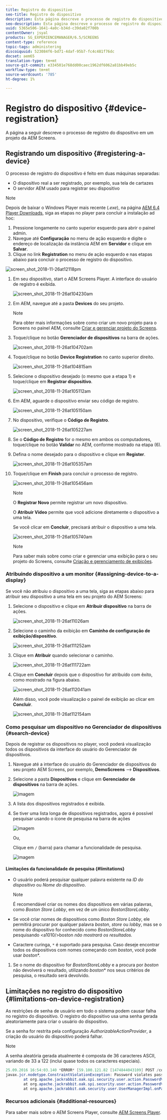 ```yaml
---
title: Registro do dispositivo
seo-title: Registro do dispositivo
description: Esta página descreve o processo de registro do dispositivo em um projeto da AEM Screens.
seo-description: Esta página descreve o processo de registro do dispositivo em um projeto da AEM Screens.
uuid: 5365e506-1641-4a0c-b34d-c39da02f700b
contentOwner: jsyal
products: SG_EXPERIENCEMANAGER/6.5/SCREENS
content-type: reference
topic-tags: administering
discoiquuid: 523084f6-bd71-4daf-95b7-fc4c481f76dc
docset: aem65
translation-type: tm+mt
source-git-commit: e334501e768dd00caec1962df6062a81bb49eb5c
workflow-type: tm+mt
source-wordcount: '785'
ht-degree: 1%

---
```



# Registro do dispositivo {#device-registration}

A página a seguir descreve o processo de registro do dispositivo em um projeto da AEM Screens.

## Registrando um dispositivo {#registering-a-device}

O processo de registro do dispositivo é feito em duas máquinas separadas:

* O dispositivo real a ser registrado, por exemplo, sua tela de cartazes
* O servidor AEM usado para registrar seu dispositivo

>[!NOTE]
>
>Depois de baixar o Windows Player mais recente (*.exe*), na página [AEM 6.4 Player Downloads](https://download.macromedia.com/screens/), siga as etapas no player para concluir a instalação ad hoc:
>
>1. Pressione longamente no canto superior esquerdo para abrir o painel admin.
>1. Navegue até **Configuração** no menu de ação esquerdo e digite o endereço de localização da instância AEM em **Servidor** e clique em **Salvar**.
>1. Clique no link **Registration** no menu de ação esquerdo e nas etapas abaixo para concluir o processo de registro do dispositivo.

>



![screen_shot_2018-11-26at12118pm](assets/screen_shot_2018-11-26at12118pm.png)

1. Em seu dispositivo, start o AEM Screens Player. A interface do usuário de registro é exibida.

   ![screen_shot_2018-11-26at104230am](assets/screen_shot_2018-11-26at104230am.png)

1. Em AEM, navegue até a pasta **Devices** do seu projeto.

   >[!NOTE]
   >
   >Para obter mais informações sobre como criar um novo projeto para o Screens no painel AEM, consulte [Criar e gerenciar projeto do Screens](creating-a-screens-project.md).

1. Toque/clique no botão **Gerenciador de dispositivos** na barra de ações.

   ![screen_shot_2018-11-26at104702am](assets/screen_shot_2018-11-26at104702am.png)

1. Toque/clique no botão **Device Registration** no canto superior direito.

   ![screen_shot_2018-11-26at104815am](assets/screen_shot_2018-11-26at104815am.png)

1. Selecione o dispositivo desejado (o mesmo que a etapa 1) e toque/clique em **Registrar dispositivo**.

   ![screen_shot_2018-11-26at105112am](assets/screen_shot_2018-11-26at105112am.png)

1. Em AEM, aguarde o dispositivo enviar seu código de registro.

   ![screen_shot_2018-11-26at105150am](assets/screen_shot_2018-11-26at105150am.png)

1. No dispositivo, verifique o **Código de Registro**.

   ![screen_shot_2018-11-26at105227am](assets/screen_shot_2018-11-26at105227am.png)

1. Se o **Código de Registro** for o mesmo em ambos os computadores, toque/clique no botão **Validar** no AEM, conforme mostrado na etapa (6).
1. Defina o nome desejado para o dispositivo e clique em **Register**.

   ![screen_shot_2018-11-26at105357am](assets/screen_shot_2018-11-26at105357am.png)

1. Toque/clique em **Finish** para concluir o processo de registro.

   ![screen_shot_2018-11-26at105456am](assets/screen_shot_2018-11-26at105456am.png)

   >[!NOTE]
   >
   >O **Registrar Novo** permite registrar um novo dispositivo.
   >
   >O **Atribuir Vídeo** permite que você adicione diretamente o dispositivo a uma tela.

   Se você clicar em **Concluir**, precisará atribuir o dispositivo a uma tela.

   ![screen_shot_2018-11-26at105740am](assets/screen_shot_2018-11-26at105740am.png)

   >[!NOTE]
   >
   >Para saber mais sobre como criar e gerenciar uma exibição para o seu projeto do Screens, consulte [Criação e gerenciamento de exibições](managing-displays.md).

### Atribuindo dispositivo a um monitor {#assigning-device-to-a-display}

Se você não atribuiu o dispositivo a uma tela, siga as etapas abaixo para atribuir seu dispositivo a uma tela em seu projeto do AEM Screens:

1. Selecione o dispositivo e clique em **Atribuir dispositivo** na barra de ações.

   ![screen_shot_2018-11-26at11026am](assets/screen_shot_2018-11-26at111026am.png)

1. Selecione o caminho da exibição em **Caminho de configuração de exibição/dispositivo**.

   ![screen_shot_2018-11-26at111252am](assets/screen_shot_2018-11-26at111252am.png)

1. Clique em **Atribuir** quando selecionar o caminho.

   ![screen_shot_2018-11-26at111722am](assets/screen_shot_2018-11-26at111722am.png)

1. Clique em **Concluir** depois que o dispositivo for atribuído com êxito, como mostrado na figura abaixo.

   ![screen_shot_2018-11-26at112041am](assets/screen_shot_2018-11-26at112041am.png)

   Além disso, você pode visualização o painel de exibição ao clicar em **Concluir**.

   ![screen_shot_2018-11-26at112154am](assets/screen_shot_2018-11-26at112154am.png)

### Como pesquisar um dispositivo no Gerenciador de dispositivos {#search-device}

Depois de registrar os dispositivos no player, você poderá visualização todos os dispositivos da interface do usuário do Gerenciador de dispositivos.

1. Navegue até a interface do usuário do Gerenciador de dispositivos do seu projeto AEM Screens, por exemplo, **DemoScreens** —> **Dispositivos**.

1. Selecione a pasta **Dispositivos** e clique em **Gerenciador de dispositivos** na barra de ações.

   ![imagem](/help/user-guide/assets/device-manager/device-manager-1.png)

1. A lista dos dispositivos registrados é exibida.

1. Se tiver uma lista longa de dispositivos registrados, agora é possível pesquisar usando o ícone de pesquisa na barra de ações

   ![imagem](/help/user-guide/assets/device-manager/device-manager-2.png)

   Ou,

   Clique em `/` (barra) para chamar a funcionalidade de pesquisa.

   ![imagem](/help/user-guide/assets/device-manager/device-manager-3.png)


#### Limitações da funcionalidade de pesquisa {#limitations}

* O usuário poderá pesquisar qualquer palavra existente na *ID do dispositivo* ou *Nome do dispositivo*.

   >[!NOTE]
   >É recomendável criar os nomes dos dispositivos em várias palavras, como *Boston Store Lobby*, em vez de um único *BostonStoreLobby*.

* Se você criar nomes de dispositivos como *Boston Store Lobby*, ele permitirá procurar por qualquer palavra *boston*, *store* ou *lobby*, mas se o nome do dispositivo for conhecido como *BostonStoreLobby* pesquisando &lt;a1010/>boston *não mostrará os resultados.*

* Caractere curinga, `*` é suportado para pesquisa. Caso deseje encontrar todos os dispositivos com nomes começando com *boston*, você pode usar *boston**.

1. Se o nome do dispositivo for *BostonStoreLobby* e a procura por *boston* não devolverá o resultado, utilizando *boston** nos seus critérios de pesquisa, o resultado será devolvido.

## Limitações no registro do dispositivo {#limitations-on-device-registration}

As restrições de senha de usuário em todo o sistema podem causar falha no registro do dispositivo. O registro do dispositivo usa uma senha gerada aleatoriamente para criar o usuário do dispositivo.

Se a senha for restrita pela configuração *AuthorizableActionProvider*, a criação do usuário do dispositivo poderá falhar.

>[!NOTE]
>
>A senha aleatória gerada atualmente é composta de 36 caracteres ASCII, variando de 33 a 122 (inclui quase todos os caracteres especiais).

```java
25.09.2016 16:54:03.140 *ERROR* [59.100.121.82 [1474844043109] POST /content/screens/svc/registration HTTP/1.1] com.adobe.cq.screens.device.registration.impl.RegistrationServlet Error during device registration
javax.jcr.nodetype.ConstraintViolationException: Password violates password constraint (^(?=.*\d).{7,9}$).
        at org.apache.jackrabbit.oak.spi.security.user.action.PasswordValidationAction.validatePassword(PasswordValidationAction.java:105)
        at org.apache.jackrabbit.oak.spi.security.user.action.PasswordValidationAction.onPasswordChange(PasswordValidationAction.java:76)
        at org.apache.jackrabbit.oak.security.user.UserManagerImpl.onPasswordChange(UserManagerImpl.java:308)
```

### Recursos adicionais {#additional-resources}

Para saber mais sobre o AEM Screens Player, consulte [AEM Screens Player](working-with-screens-player.md).
